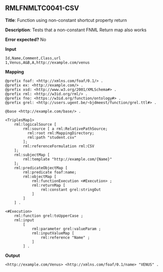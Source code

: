 ## RMLFNMLTC0041-CSV

**Title**: Function using non-constant shortcut property return

**Description**: Tests that a non-constant FNML Return map also works

**Error expected?** No

**Input**
```
Id,Name,Comment,Class,url
1,Venus,A&B,A,http://example.com/venus

```

**Mapping**
```
@prefix foaf: <http://xmlns.com/foaf/0.1/> .
@prefix ex: <http://example.com/> .
@prefix xsd: <http://www.w3.org/2001/XMLSchema#> .
@prefix rml: <http://w3id.org/rml/> .
@prefix fno: <https://w3id.org/function/ontology#> .
@prefix grel: <http://users.ugent.be/~bjdmeest/function/grel.ttl#> .

@base <http://example.com/base/> .

<TriplesMap1>
    rml:logicalSource [
        rml:source [ a rml:RelativePathSource;
          rml:root rml:MappingDirectory;
          rml:path "student.csv"
        ];
        rml:referenceFormulation rml:CSV
    ];
    rml:subjectMap [
        rml:template "http://example.com/{Name}"
    ];
    rml:predicateObjectMap [
        rml:predicate foaf:name;
        rml:objectMap [
            rml:functionExecution <#Execution> ;
            rml:returnMap [
                rml:constant grel:stringOut
            ]
        ]
    ] .

<#Execution>
    rml:function grel:toUpperCase ;
    rml:input
        [
            rml:parameter grel:valueParam ;
            rml:inputValueMap [
                rml:reference "Name" ;
            ]
        ] .

```

**Output**
```
<http://example.com/Venus> <http://xmlns.com/foaf/0.1/name> "VENUS" .

```

